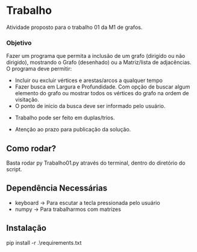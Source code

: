 # Trabalho
Atividade proposto para o trabalho 01 da M1 de grafos.

### Objetivo
Fazer um programa que permita a inclusão de um grafo (dirigido ou não dirigido), mostrando o Grafo (desenhado) ou a Matriz/lista de adjacências.
O programa deve permitir:
- Incluir ou excluir vértices e arestas/arcos a qualquer tempo
- Fazer busca em Largura e Profundidade. Com opção de buscar algum elemento do grafo ou mostrar todos os vértices do grafo na ordem de visitação.
- O ponto de inicio da busca deve ser informado pelo usuário.

* Trabalho pode ser feito em duplas/trios.

* Atenção ao prazo para publicação da solução.

## Como rodar?
Basta rodar py Trabalho01.py através do terminal, dentro do diretório do script.

## Dependência Necessárias
* keyboard -> Para escutar a tecla pressionada pelo usuário
* numpy -> Para trabalharmos com matrizes

## Instalação
pip install -r .\requirements.txt

